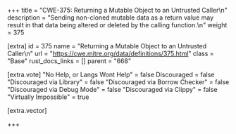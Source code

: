 +++
title = "CWE-375: Returning a Mutable Object to an Untrusted Caller\n"
description = "Sending non-cloned mutable data as a return value may result in that data being altered or deleted by the calling function.\n"
weight = 375

[extra]
id = 375
name = "Returning a Mutable Object to an Untrusted Caller\n"
url = "https://cwe.mitre.org/data/definitions/375.html"
class = "Base"
rust_docs_links = []
parent = "668"

[extra.vote]
"No Help, or Langs Wont Help" = false
Discouraged = false
"Discouraged via Library" = false
"Discouraged via Borrow Checker" = false
"Discouraged via Debug Mode" = false
"Discouraged via Clippy" = false
"Virtually Impossible" = true

[extra.vector]

+++